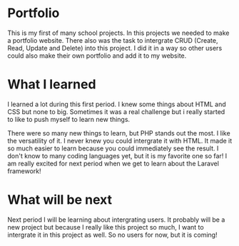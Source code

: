 # Portfolio
This is my first of many school projects. In this projects we needed to make a portfolio website.
There also was the task to intergrate CRUD (Create, Read, Update and Delete) into this project.
I did it in a way so other users could also make their own portfolio and add it to my website.

# What I learned
I learned a lot during this first period. I knew some things about HTML and CSS but none to big.
Sometimes it was a real challenge but i really started to like to push myself to learn new things.

There were so many new things to learn, but PHP stands out the most. I like the versatility of it. I never knew you
could intergrate it with HTML. It made it so much easier to learn because you could immediately see the result.
I don't know to many coding languages yet, but it is my favorite one so far!
I am really excited for next period when we get to learn about the Laravel framework!


# What will be next
Next period I will be learning about intergrating users. It probably will be a new project
but because I really like this project so much, I want to intergrate it in this project as well.
So no users for now, but it is coming!
